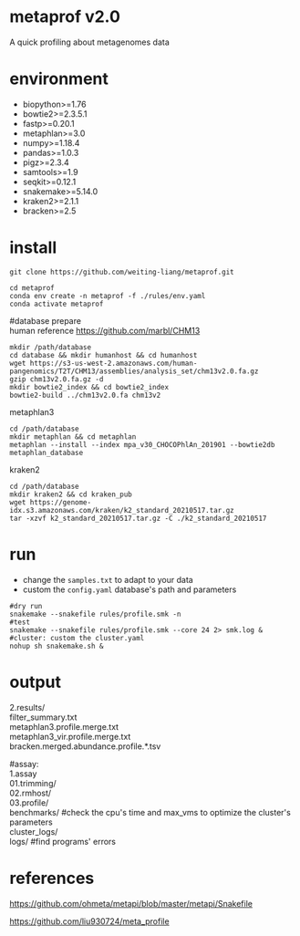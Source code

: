 # metaprof v2.0
A quick profiling about metagenomes data


# environment
  - biopython>=1.76
  - bowtie2>=2.3.5.1
  - fastp>=0.20.1
  - metaphlan>=3.0
  - numpy>=1.18.4
  - pandas>=1.0.3
  - pigz>=2.3.4
  - samtools>=1.9
  - seqkit>=0.12.1
  - snakemake>=5.14.0
  - kraken2>=2.1.1
  - bracken>=2.5

# install

```
git clone https://github.com/weiting-liang/metaprof.git

cd metaprof
conda env create -n metaprof -f ./rules/env.yaml
conda activate metaprof
```


#database prepare  
human reference
https://github.com/marbl/CHM13
```
mkdir /path/database
cd database && mkdir humanhost && cd humanhost 
wget https://s3-us-west-2.amazonaws.com/human-pangenomics/T2T/CHM13/assemblies/analysis_set/chm13v2.0.fa.gz
gzip chm13v2.0.fa.gz -d
mkdir bowtie2_index && cd bowtie2_index
bowtie2-build ../chm13v2.0.fa chm13v2
```

metaphlan3
```
cd /path/database
mkdir metaphlan && cd metaphlan
metaphlan --install --index mpa_v30_CHOCOPhlAn_201901 --bowtie2db metaphlan_database
```

kraken2
```
cd /path/database
mkdir kraken2 && cd kraken_pub
wget https://genome-idx.s3.amazonaws.com/kraken/k2_standard_20210517.tar.gz
tar -xzvf k2_standard_20210517.tar.gz -C ./k2_standard_20210517
```

# run
- change the `samples.txt` to adapt to your data  
- custom the `config.yaml` database's path and parameters

```
#dry run
snakemake --snakefile rules/profile.smk -n
#test
snakemake --snakefile rules/profile.smk --core 24 2> smk.log &
#cluster: custom the cluster.yaml
nohup sh snakemake.sh &
```

# output

2.results/  
  filter_summary.txt  
  metaphlan3.profile.merge.txt  
  metaphlan3_vir.profile.merge.txt  
  bracken.merged.abundance.profile.*.tsv  

#assay:  
1.assay  
  01.trimming/  
  02.rmhost/  
  03.profile/  
  benchmarks/   #check the cpu's time and max_vms to optimize the cluster's parameters  
  cluster_logs/   
  logs/         #find programs' errors  


# references
https://github.com/ohmeta/metapi/blob/master/metapi/Snakefile

https://github.com/liu930724/meta_profile
